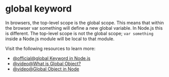 # global keyword

In browsers, the top-level scope is the global scope. This means that within the browser var something will define a new global variable. In Node.js this is different. The top-level scope is not the global scope; `var something` inside a Node.js module will be local to that module.

Visit the following resources to learn more:

- [@official@global Keyword in Node.js](https://nodejs.org/api/globals.html#global)
- [@video@What is Global Object?](https://www.youtube.com/watch?v=jn8PZNBmKm0)
- [@video@Global Object in Node](https://www.youtube.com/watch?v=PY-AycMkEAg)
